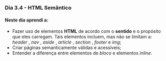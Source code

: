 ### Dia 3.4 - HTML Semântico

#### Neste dia aprendi a:

- Fazer uso de elementos **HTML** de acordo com o **sentido** e o propósito que eles carregam. Tais elementos incluem, mas não se limitam a: _header_ , _nav_ , _aside_ , _article_ , _section_ , _footer_ e _img_;
- Criar páginas semanticamente válidas e acessíveis;
- Entender a diferença entre elementos de _bloco_ e elementos _inline_.